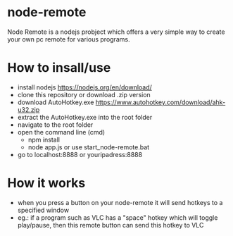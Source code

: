 # node-remote
Node Remote is a nodejs probject which offers a very simple way to create your own pc remote for various programs.

# How to insall/use
  - install nodejs https://nodejs.org/en/download/
  - clone this repository or download .zip version
  - download AutoHotkey.exe https://www.autohotkey.com/download/ahk-u32.zip
  - extract the AutoHotkey.exe into the root folder
  - navigate to the root folder
  - open the command line (cmd)
    - npm install
    - node app.js    or use start_node-remote.bat
  - go to localhost:8888 or youripadress:8888

# How it works
  - when you press a button on your node-remote it will send hotkeys to a specified window
  - eg.: if a program such as VLC has a "space" hotkey which will toggle play/pause, then this remote button can send this hotkey to VLC

